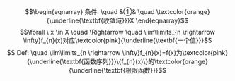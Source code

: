 $$\begin{eqnarray}
条件: \quad
&①& \quad \textcolor{orange}{\underline{\textbf{收敛域}}}X 
\end{eqnarray}$$
$$\forall \ x \in X \quad \Rightarrow \quad \lim\limits_{n \rightarrow \infty}f_{n}(x)对应\textcolor{pink}{\underline{\textbf{一个值}}}$$
$$ Def: \quad \lim\limits_{n \rightarrow \infty}f_{n}(x)=f(x)为\textcolor{pink}{\underline{\textbf{函数序列}}}\{f_{n}(x)\}的\textcolor{orange}{\underline{\textbf{极限函数}}}$$